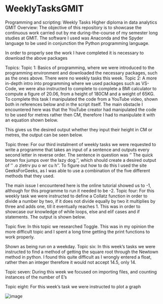 # WeeklyTasksGMIT
Programming and scripting: Weekly Tasks	
Higher diploma in data analytics GMIT
Overview:
The objective of this repository is to showcase the continuous work carried out by me during-the-course of my semester long studies at GMIT. The software I used was Anaconda and the Spyder language to be used in conjunction the Python programming language. 
  
In order to properly see the work I have completed it is necessary to download the above packages 

Topics: 
Topic 1: Basics of programming, where we were introduced to the programming environment and downloaded the necessary packages, such as the ones above. There were no weekly tasks this week.
Topic 2: A more in-depth intro into programming where we used packages such as VS-Code, we were also instructed to complete to complete a BMI calculator to compute a figure of 20.06, from a height of 180CM and a weight of 65KG. To complete this task I manipulated the code from a YouTube video, shown both in references below and in the script itself. The main obstacle I encountered here was that the YouTube creator had manipulated the code to be used for metres rather then CM, therefore I had to manipulate it with an equation shown below.
 
This gives us the desired output whether they input their height in CM or metres, the output can be seen below. 
 
Topic three: For our third instalment of weekly tasks we were requested to write a programme that takes an input of a sentence and outputs every second letter in reverse order. The sentence in question was ‘’ The quick brown fox jumps over the lazy dog.’’, which should create a desired output of ‘’ .o zletrv pu o wr cu h’’. To figure out how to do this I used the site GeeksForGeeks, as I was able to use a combination of the five different methods that they used.
 
The main issue I encountered here is the online tutorial showed us to -1, although for this programme to run it needed to be -2. 
Topic four: For this weekly task we were instructed to define a Collatz function in order to divide a number by two, if it does not divide equally by two it multiplies by three and adds one, till it eventually reaches 1. This was in order to showcase our knowledge of while loops, else and elif cases and if statements. The output is shown below.
 
Topic five: 
In this topic we researched Toggle. This was in my opinion the more difficult topic and I spent a long time getting the print functions to work properly. 
 
Shown as being run on a weekday.
Topic six: 
In this week’s tasks we were instructed to find a method of getting the square root through the Newtown method in python. I found this quite difficult as I wrongly entered a float, rather then an integer therefore it would not accept 14.5, only 14. 
 

Topic seven: 
During this week we focused on importing files, and counting instances of the number of E’s

Topic eight: 
 For this week’s task we were instructed to plot a graph 

![image](https://user-images.githubusercontent.com/78098791/117673598-37e1c900-b1ab-11eb-94e7-7919ee1cfaa9.png)


